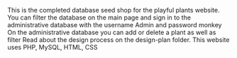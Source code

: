 This is the completed database seed shop for the playful plants website. 
You can filter the database on the main page and sign in to  the administrative database with the username Admin and password monkey
On the administrative database you can add or delete a plant as well as filter
Read about the design process on the design-plan folder.
This website uses PHP, MySQL, HTML, CSS
